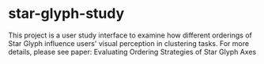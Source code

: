 # star-glyph-study

This project is a user study interface to examine how different orderings of Star Glyph influence users' visual perception in clustering tasks. For more details, please see paper: Evaluating Ordering Strategies of Star Glyph Axes
